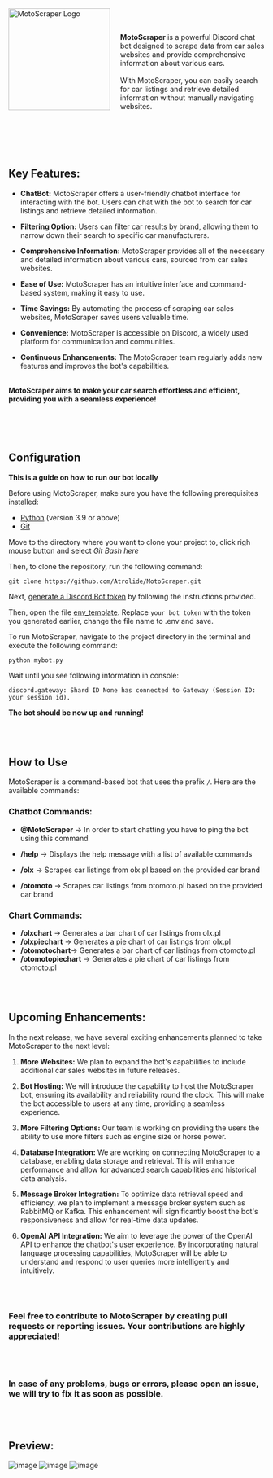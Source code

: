 <img src="https://cdn.discordapp.com/attachments/1090484337897648178/1109444270261284934/logov2.png" alt="MotoScraper Logo" align="left" width="200" style="margin-right: 20px;">

<br><br>
**MotoScraper** is a powerful Discord chat bot designed to scrape data from car sales websites and provide comprehensive information about various cars.<br><br>
With MotoScraper, you can easily search for car listings and retrieve detailed information without manually navigating websites.

<br><br><br><br>
## Key Features:

- **ChatBot:** MotoScraper offers a user-friendly chatbot interface for interacting with the bot. Users can chat with the bot to search for car listings and retrieve detailed information.

- **Filtering Option:** Users can filter car results by brand, allowing them to narrow down their search to specific car manufacturers.

- **Comprehensive Information:** MotoScraper provides all of the necessary and detailed information about various cars, sourced from car sales websites.

- **Ease of Use:** MotoScraper has an intuitive interface and command-based system, making it easy to use.

- **Time Savings:** By automating the process of scraping car sales websites, MotoScraper saves users valuable time.

- **Convenience:** MotoScraper is accessible on Discord, a widely used platform for communication and communities.

- **Continuous Enhancements:** The MotoScraper team regularly adds new features and improves the bot's capabilities.

<br>**MotoScraper aims to make your car search effortless and efficient, providing you with a seamless experience!**<br><br>

<br><br>

## Configuration

**This is a guide on how to run our bot locally**

Before using MotoScraper, make sure you have the following prerequisites installed:

- [Python](https://www.python.org/downloads/) (version 3.9 or above)
- [Git](https://git-scm.com/downloads)

Move to the directory where you want to clone your project to, click righ mouse button and select *Git Bash here*

Then, to clone the repository, run the following command:
```shell
git clone https://github.com/Atrolide/MotoScraper.git
```

Next, [generate a Discord Bot token](https://discordpy.readthedocs.io/en/stable/discord.html) by following the instructions provided.

Then, open the file [env_template](https://github.com/Atrolide/MotoScraper/blob/main/env_template). Replace `your bot token` with the token you generated earlier, change the file name to .env and save.

To run MotoScraper, navigate to the project directory in the terminal and execute the following command:
```shell
python mybot.py
```
Wait until you see following information in console:
```shell
discord.gateway: Shard ID None has connected to Gateway (Session ID: your session id).
```
**The bot should be now up and running!**

<br><br>

## How to Use

MotoScraper is a command-based bot that uses the prefix `/`. Here are the available commands:

### Chatbot Commands:

* **@MotoScraper** -> In order to start chatting you have to ping the bot using this command

* **/help** -> Displays the help message with a list of available commands
* **/olx** -> Scrapes car listings from olx.pl based on the provided car brand
* **/otomoto** -> Scrapes car listings from otomoto.pl based on the provided car brand

### Chart Commands:

* **/olxchart** -> Generates a bar chart of car listings from olx.pl
* **/olxpiechart** -> Generates a pie chart of car listings from olx.pl
* **/otomotochart**-> Generates a bar chart of car listings from otomoto.pl
* **/otomotopiechart** -> Generates a pie chart of car listings from otomoto.pl

<br><br>

## Upcoming Enhancements:
In the next release, we have several exciting enhancements planned to take MotoScraper to the next level:

1. **More Websites:** We plan to expand the bot's capabilities to include additional car sales websites in future releases. 

2. **Bot Hosting:** We will introduce the capability to host the MotoScraper bot, ensuring its availability and reliability round the clock. This will make the bot accessible to users at any time, providing a seamless experience.

3. **More Filtering Options:** Our team is working on providing the users the ability to use more filters such as engine size or horse power.

4. **Database Integration:** We are working on connecting MotoScraper to a database, enabling data storage and retrieval. This will enhance performance and allow for advanced search capabilities and historical data analysis.

5. **Message Broker Integration:** To optimize data retrieval speed and efficiency, we plan to implement a message broker system such as RabbitMQ or Kafka. This enhancement will significantly boost the bot's responsiveness and allow for real-time data updates.

6. **OpenAI API Integration:** We aim to leverage the power of the OpenAI API to enhance the chatbot's user experience. By incorporating natural language processing capabilities, MotoScraper will be able to understand and respond to user queries more intelligently and intuitively.

<br><br>
### Feel free to contribute to MotoScraper by creating pull requests or reporting issues. Your contributions are highly appreciated!
<br><br>
### In case of any problems, bugs or errors, please open an issue, we will try to fix it as soon as possible.
<br><br>

## Preview:
![image](https://github.com/Atrolide/MotoScraper/assets/115810564/41eb8081-86f0-480e-9495-aef161d30885)
![image](https://github.com/Atrolide/MotoScraper/assets/115810564/afc3bb57-5d9e-47fd-ae9d-b85e328bf79b)
![image](https://github.com/Atrolide/MotoScraper/assets/115810564/8ba61893-1766-47a1-97a0-3affe9ae9030)

